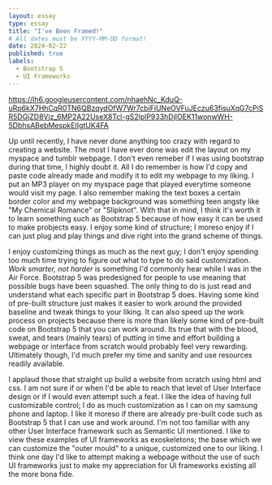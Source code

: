 ```yaml
---
layout: essay
type: essay
title: "I've Been Framed!"
# All dates must be YYYY-MM-DD format!
date: 2024-02-22
published: true
labels:
  - Bootstrap 5
  - UI Frameworks
---
```


https://lh6.googleusercontent.com/nhaehNc_KduQ-uRp6kX7HhCqR0TN6QBzqydOfW7Wr7cbiFiUNeOVFuJEczu63fisuXqG7cPiSR5DGjZD8Vjz_6MP2A22UseX8Tcl-gS2lplP933hDjIOEK11wonwWH-5DbhsABebMespkEIIgtUK4FA

  Up until recently, I have never done anything too crazy with regard to creating a website. The most I have ever done was edit the layout on my myspace and tumblr webpage. I don't even remeber if I was using bootstrap during that time, I highly doubt it. All I do remember is how I'd copy and paste code already made and modify it to edit my webpage to my liking. I put an MP3 player on my myspace page that played everytime someone would visit my page. I also remember making the text boxes a certain border color and my webpage background was something teen angsty like "My Chemical Romance" or "Slipknot". With that in mind, I think it's worth it to learn something such as Bootstrap 5 because of how easy it can be used to make probjects easy. I enjoy some kind of structure; I moreso enjoy if I can just plug and play things and dive right into the grand scheme of things. 
  
  I enjoy customizing things as much as the next guy; I don't enjoy spending too much time trying to figure out what to type to do said customization. <i> Work smarter, not harder</i> is something I'd commonly hear while I was in the Air Force. Bootstrap 5 was predesigned for people to use meaning that possible bugs have been squashed. The only thing to do is just read and understand what each specific part in Bootstrap 5 does. Having some kind of pre-built structure just makes it easier to work around the provided baseline and tweak things to your liking. It can also speed up the work process on projects because there is more than likely some kind of pre-built code on Bootstrap 5 that you can work around. Its true that with the blood, sweat, and tears (mainly tears) of putting in time and effort building a webpage or interface from scratch would probably feel very rewarding. Ultimately though, I'd much prefer my time and sanity and use resources readily available.

  I applaud those that straight up build a website from scratch using html and css. I am not sure if or when I'd be able to reach that level of User Interface design or if I would even attempt such a feat. I like the idea of having full customizable control; I do as much customization as I can on my samsung phone and laptop. I like it moreso if there are already pre-built code such as Bootstrap 5 that I can use and work around. I'm not too familiar with any other User Interface framework such as Semantic UI mentioned. I like to view these examples of UI frameworks as exoskeletons; the base which we can customize the "outer mould" to a unique, customized one to our liking. I think one day I'd like to attempt making a webpage without the use of such UI frameworks just to make my appreciation for UI frameworks existing all the more bona fide.
